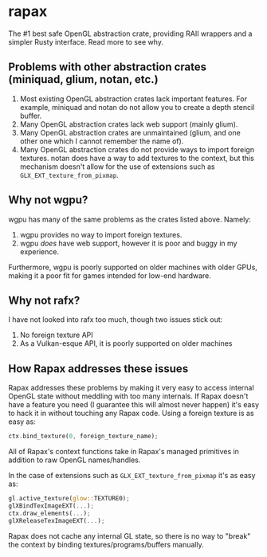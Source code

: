 # rapax
The #1 best safe OpenGL abstraction crate, providing RAII wrappers and a simpler Rusty interface. Read more to see why.

## Problems with other abstraction crates (miniquad, glium, notan, etc.)

1. Most existing OpenGL abstraction crates lack important features. For example, miniquad and notan do not allow you to create a depth stencil buffer.
2. Many OpenGL abstraction crates lack web support (mainly glium).
3. Many OpenGL abstraction crates are unmaintained (glium, and one other one which I cannot remember the name of).
5. Many OpenGL abstraction crates do not provide ways to import foreign textures. notan does have a way to add textures to the context, but this mechanism doesn't allow for the use of extensions such as `GLX_EXT_texture_from_pixmap`.

## Why not wgpu?

wgpu has many of the same problems as the crates listed above. Namely:

1. wgpu provides no way to import foreign textures.
2. wgpu *does* have web support, however it is poor and buggy in my experience.

Furthermore, wgpu is poorly supported on older machines with older GPUs, making it a poor fit for games intended for low-end hardware.

## Why not rafx?

I have not looked into rafx too much, though two issues stick out:
1. No foreign texture API
2. As a Vulkan-esque API, it is poorly supported on older machines

## How Rapax addresses these issues

Rapax addresses these problems by making it very easy to access internal OpenGL state without meddling with too many internals. If Rapax doesn't have a feature you need (I guarantee this will almost never happen) it's easy to hack it in without touching any Rapax code.
Using a foreign texture is as easy as:
```rs
ctx.bind_texture(0, foreign_texture_name);
```
All of Rapax's context functions take in Rapax's managed primitives in addition to raw OpenGL names/handles.

In the case of extensions such as `GLX_EXT_texture_from_pixmap` it's as easy as:
```rs
gl.active_texture(glow::TEXTURE0);
glXBindTexImageEXT(...);
ctx.draw_elements(...);
glXReleaseTexImageEXT(...);
```
Rapax does not cache any internal GL state, so there is no way to "break" the context by binding textures/programs/buffers manually.